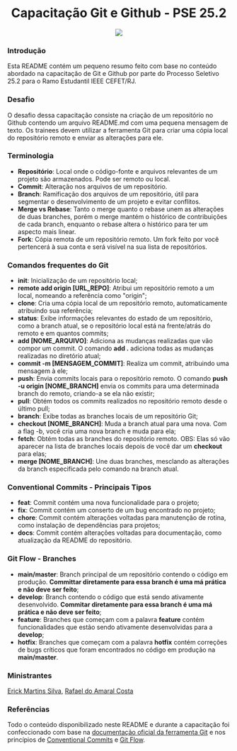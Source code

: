 <h1 align="center">Capacitação Git e Github - PSE 25.2</h1>
<p align="center">
  <a href="https://skillicons.dev">
    <img src="https://skillicons.dev/icons?i=git,github"/>
  </a>
</p>

### Introdução

Esta README contém um pequeno resumo feito com base no conteúdo abordado na capacitação de Git e Github por parte do Processo Seletivo 25.2 para o Ramo Estudantil IEEE CEFET/RJ.

### Desafio

O desafio dessa capacitação consiste na criação de um repositório no Github contendo um arquivo README.md com uma pequena mensagem de texto. Os trainees devem utilizar a ferramenta Git para criar uma cópia local do repositório remoto e enviar as alterações para ele.

### Terminologia

- **Repositório**: Local onde o código-fonte e arquivos relevantes de um projeto são armazenados. Pode ser remoto ou local.
- **Commit**: Alteração nos arquivos de um repositório.
- **Branch**: Ramificação dos arquivos de um repositório, útil para segmentar o desenvolvimento de um projeto e evitar conflitos.
- **Merge vs Rebase**: Tanto o merge quanto o rebase unem as alterações de duas branches, porém o merge mantém o histórico de contribuições de cada branch, enquanto o rebase altera o histórico para ter um aspecto mais linear.
- **Fork**: Cópia remota de um repositório remoto. Um fork feito por você pertencerá à sua conta e será visível na sua lista de repositórios.

### Comandos frequentes do Git

- **init**: Inicialização de um repositório local;
- **remote add origin [URL_REPO]**: Atribui um repositório remoto a um local, nomeando a referência como "origin";
- **clone**: Cria uma cópia local de um repositório remoto, automaticamente atribuindo sua referência;
- **status**: Exibe informações relevantes do estado de um repositório, como a branch atual, se o repositório local está na frente/atrás do remoto e em quantos commits;
- **add [NOME_ARQUIVO]**: Adiciona as mudanças realizadas que vão compor um commit. O comando **add .** adiciona todas as mudanças realizadas no diretório atual;
- **commit -m [MENSAGEM_COMMIT]**: Realiza um commit, atribuindo uma mensagem à ele;
- **push**: Envia commits locais para o repositório remoto. O comando **push -u origin [NOME_BRANCH]** envia os commits para uma determinada branch do remoto, criando-a se ela não existir;
- **pull**: Obtém todos os commits realizados no repositório remoto desde o último pull;
- **branch**: Exibe todas as branches locais de um repositório Git;
- **checkout [NOME_BRANCH]**: Muda a branch atual para uma nova. Com a flag -b, você cria uma nova branch e muda para ela;
- **fetch**: Obtém todas as branches do repositório remoto. OBS: Elas só vão aparecer na lista de branches locais depois de você dar um **checkout** para elas;
- **merge [NOME_BRANCH]**: Une duas branches, mesclando as alterações da branch especificada pelo comando na branch atual.

### Conventional Commits - Principais Tipos

- **feat**: Commit contém uma nova funcionalidade para o projeto;
- **fix**: Commit contém um conserto de um bug encontrado no projeto;
- **chore**: Commit contém alterações voltadas para manutenção de rotina, como instalação de dependências para projetos;
- **docs**: Commit contém alterações voltadas para documentação, como atualização da README do repositório.

### Git Flow - Branches

- **main/master**: Branch principal de um repositório contendo o código em produção. **Committar diretamente para essa branch é uma má prática e não deve ser feito**;
- **develop**: Branch contendo o código que está sendo ativamente desenvolvido. **Commitar diretamente para essa branch é uma má prática e não deve ser feito**;
- **feature**: Branches que começam com a palavra **feature** contém funcionalidades que estão sendo ativamente desenvolvidas para a **develop**;
- **hotfix**: Branches que começam com a palavra **hotfix** contém correções de bugs críticos que foram encontrados no código em produção na **main/master**.

### Ministrantes

[Erick Martins Silva](github.com/erickMartinsSilva), [Rafael do Amaral Costa](https://github.com/jake7038)

### Referências

Todo o conteúdo disponibilizado neste README e durante a capacitação foi confeccionado com base na [documentação oficial da ferramenta Git](https://git-scm.com/docs) e nos princípios de [Conventional Commits](https://www.conventionalcommits.org/en/v1.0.0-beta.4/) e [Git Flow](https://www.atlassian.com/git/tutorials/comparing-workflows/gitflow-workflow).
